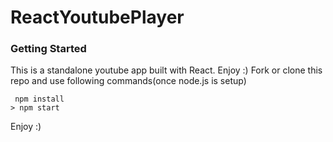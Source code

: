 # ReactYoutubePlayer

### Getting Started
This is a standalone youtube app built with React. Enjoy :)
Fork or clone this repo and use following commands(once node.js is setup)

```>
 npm install
> npm start
```
Enjoy :)